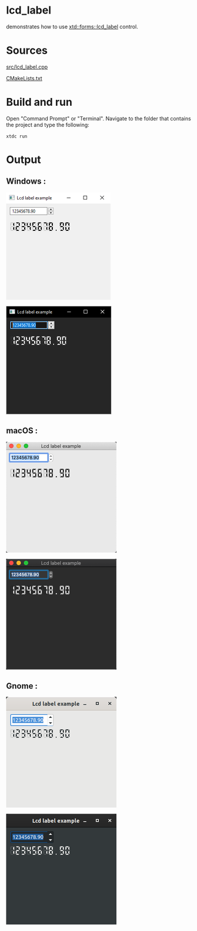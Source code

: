 # lcd_label

demonstrates how to use [xtd::forms::lcd_label](../../../src/xtd_forms/include/xtd/forms/lcd_label.hpp) control.

# Sources

[src/lcd_label.cpp](src/lcd_label.cpp)

[CMakeLists.txt](CMakeLists.txt)

# Build and run

Open "Command Prompt" or "Terminal". Navigate to the folder that contains the project and type the following:

```shell
xtdc run
```

# Output

## Windows :

![Screenshot](../../../docs/pictures/examples/lcd_label_w.png)

![Screenshot](../../../docs/pictures/examples/lcd_label_wd.png)

## macOS :

![Screenshot](../../../docs/pictures/examples/lcd_label_m.png)

![Screenshot](../../../docs/pictures/examples/lcd_label_md.png)

## Gnome :

![Screenshot](../../../docs/pictures/examples/lcd_label_g.png)

![Screenshot](../../../docs/pictures/examples/lcd_label_gd.png)
